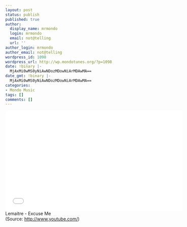 ```yaml
---
layout: post
status: publish
published: true
author:
  display_name: mrmondo
  login: mrmondo
  email: not@telling
  url: ''
author_login: mrmondo
author_email: not@telling
wordpress_id: 1098
wordpress_url: http://wp.mondotunes.org/?p=1098
date: !binary |-
  MjAxMi0wMS0yNiAwNDozMDowNiArMDAwMA==
date_gmt: !binary |-
  MjAxMi0wMS0yNiAwNDozMDowNiArMDAwMA==
categories:
- Mondo Music
tags: []
comments: []
---
```

<iframe width="560" height="315" src="//www.youtube.com/embed/ZxWzJwfV0oo" frameborder="0"> </iframe>
Lemaitre - Excuse Me
<div class="attribution">(<span>Source:</span> <a href="http://www.youtube.com/">http://www.youtube.com/</a>)</div>

